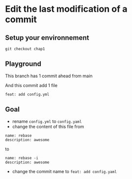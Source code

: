 # Edit the last modification of a commit

## Setup your environnement

```
git checkout chap1
```

## Playground

This branch has 1 commit ahead from main

And this commit add 1 file

```
feat: add config.yml 
```

## Goal

- rename `config.yml` to `config.yaml`
- change the content of this file from
```
name: rebase
description: awesome
```
to
```
name: rebase -i
description: awesome
```
- change the commit name to `feat: add config.yaml`
